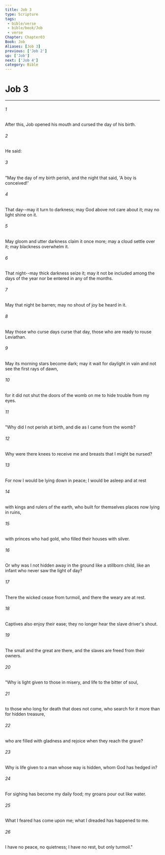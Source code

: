 ```yaml
---
title: Job 3
type: Scripture
tags:
 - bible/verse
 - bible/book/Job
 - verse
Chapter: Chapter03
Book: Job
Aliases: [Job 3]
previous: ['Job 2']
up: ['Job']
next: ['Job 4']
category: Bible
---
```

# Job 3

***


###### 1 
After this, Job opened his mouth and cursed the day of his birth. 

###### 2 
He said: 

###### 3 
"May the day of my birth perish, and the night that said, 'A boy is conceived!' 

###### 4 
That day--may it turn to darkness; may God above not care about it; may no light shine on it. 

###### 5 
May gloom and utter darkness claim it once more; may a cloud settle over it; may blackness overwhelm it. 

###### 6 
That night--may thick darkness seize it; may it not be included among the days of the year nor be entered in any of the months. 

###### 7 
May that night be barren; may no shout of joy be heard in it. 

###### 8 
May those who curse days curse that day, those who are ready to rouse Leviathan. 

###### 9 
May its morning stars become dark; may it wait for daylight in vain and not see the first rays of dawn, 

###### 10 
for it did not shut the doors of the womb on me to hide trouble from my eyes. 

###### 11 
"Why did I not perish at birth, and die as I came from the womb? 

###### 12 
Why were there knees to receive me and breasts that I might be nursed? 

###### 13 
For now I would be lying down in peace; I would be asleep and at rest 

###### 14 
with kings and rulers of the earth, who built for themselves places now lying in ruins, 

###### 15 
with princes who had gold, who filled their houses with silver. 

###### 16 
Or why was I not hidden away in the ground like a stillborn child, like an infant who never saw the light of day? 

###### 17 
There the wicked cease from turmoil, and there the weary are at rest. 

###### 18 
Captives also enjoy their ease; they no longer hear the slave driver's shout. 

###### 19 
The small and the great are there, and the slaves are freed from their owners. 

###### 20 
"Why is light given to those in misery, and life to the bitter of soul, 

###### 21 
to those who long for death that does not come, who search for it more than for hidden treasure, 

###### 22 
who are filled with gladness and rejoice when they reach the grave? 

###### 23 
Why is life given to a man whose way is hidden, whom God has hedged in? 

###### 24 
For sighing has become my daily food; my groans pour out like water. 

###### 25 
What I feared has come upon me; what I dreaded has happened to me. 

###### 26 
I have no peace, no quietness; I have no rest, but only turmoil." 
